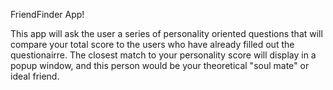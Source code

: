 FriendFinder App!

This app will ask the user a series of personality oriented questions that will compare your total score to the users who have already filled out the questionairre. The closest
match to your personality score will display in a popup window, and this person would be your theoretical "soul mate" or ideal friend.
